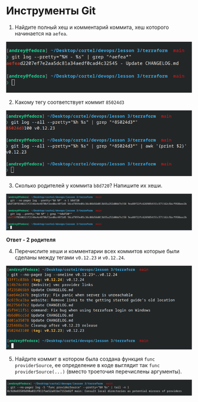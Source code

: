 # Инструменты Git

1. Найдите полный хеш и комментарий коммита, хеш которого начинается на ` aefea `.

![all text](/doc/img/git-tools/1.png)

2. Какому тегу соответствует коммит ` 85024d3 `

![all text](/doc/img/git-tools/2.png)

3. Сколько родителей у коммита ` b8d720 `? Напишите их хеши.

![all text](/doc/img/git-tools/3.png)

**Ответ - 2 родителя**

4. Перечислите хеши и комментарии всех коммитов которые были сделаны между тегами ` v0.12.23 ` и ` v0.12.24 `.

![all text](/doc/img/git-tools/4.png)

5. Найдите коммит в котором была создана функция ` func providerSource `, ее определение в коде выглядит так ` func providerSource(...) ` (вместо троеточия перечислены аргументы).

![all text](/doc/img/git-tools/5.png)